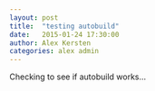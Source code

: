 ```yaml
---
layout: post
title:  "testing autobuild"
date:   2015-01-24 17:30:00
author: Alex Kersten
categories: alex admin
---
```


Checking to see if autobuild works...
